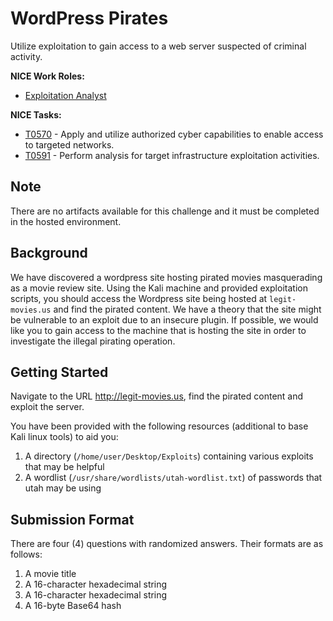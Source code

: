 # WordPress Pirates


Utilize exploitation to gain access to a web server suspected of criminal activity.


**NICE Work Roles:**
* [Exploitation Analyst](https://niccs.cisa.gov/workforce-development/nice-framework)

**NICE Tasks:** 
* [T0570](https://niccs.cisa.gov/workforce-development/nice-framework) - Apply and utilize authorized cyber capabilities to enable access to targeted networks.
* [T0591](https://niccs.cisa.gov/workforce-development/nice-framework) - Perform analysis for target infrastructure exploitation activities.

## Note
There are no artifacts available for this challenge and it must be completed in the hosted environment.

## Background
We have discovered a wordpress site hosting pirated movies masquerading as a movie review site. Using the Kali machine and provided exploitation scripts, you should access the Wordpress site being hosted at `legit-movies.us` and find the pirated content. We have a theory that the site might be vulnerable to an exploit due to an insecure plugin. If possible, we would like you to gain access to the machine that is hosting the site in order to investigate the illegal pirating operation.

  ## Getting Started

  Navigate to the URL http://legit-movies.us, find the pirated content and exploit the server.

  You have been provided with the following resources (additional to base Kali linux tools) to aid you:

  1) A directory (`/home/user/Desktop/Exploits`) containing various exploits that may be helpful
  2) A wordlist (`/usr/share/wordlists/utah-wordlist.txt`) of passwords that utah may be using

  ## Submission Format

  There are four (4) questions with randomized answers. Their formats are as follows:

  1) A movie title
  2) A 16-character hexadecimal string
  3) A 16-character hexadecimal string
  4) A 16-byte Base64 hash
